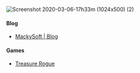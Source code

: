 ![Screenshot 2020-03-06-17h33m (1024x500) (2)](https://user-images.githubusercontent.com/13536348/111169621-79f4f100-85e6-11eb-84bc-ab9b0da27fe5.png)

#### Blog

- [MackySoft | Blog](https://mackysoft.net/blog/)

#### Games

- [Treasure Rogue](https://play.google.com/store/apps/details?id=com.MackySoft.TreasureRogue)